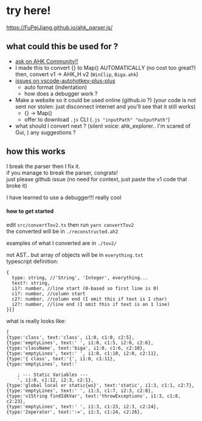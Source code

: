 # try here!
https://FuPeiJiang.github.io/ahk_parser.js/
## what could this be used for ?
* [ask on AHK Community!!](https://www.autohotkey.com/boards/viewtopic.php?f=6&t=90868)<br>
* I made this to convert {} to Map() AUTOMATICALLY (no cost too great?)<br> 
  then, convert v1 -> AHK_H v2 (`WinClip`, `Biga.ahk`)
* [issues on vscode-autohotkey-plus-plus](https://github.com/mark-wiemer/vscode-autohotkey-plus-plus/issues)<br>
  - auto format (indentation)
  - how does a debugger work ?
* Make a website so it could be used online (github.io ?) (your code is not sent nor stolen: just disconnect internet and you'll see that it still works)
  - {} -> Map()
  - offer to download `.js` CLI (`.js "inputPath" "outputPath"`)
* what should I convert next ? (silent voice: ahk_explorer.. I'm scared of Gui, ) any suggestions ?
## how this works
I break the parser then I fix it.<br>
if you manage to break the parser, congrats!<br>
just please github issue (no need for context, just paste the v1 code that broke it)

I have learned to use a debugger!!! really cool
#### how to get started
edit `src/convertTov2.ts` then run `yarn convertTov2`<br>
the converted will be in `./reconstructed.ah2`<br>

examples of what I converted are in `./tov2/`

not AST.. but array of objects will be in `everything.txt`<br>
typescript definition:
```
{
  type: string, //'String', 'Integer', everything...
  text?: string,
  i1?: number, //line start (0-based so first line is 0)
  c1?: number, //column start
  c2?: number, //column end (I omit this if text is 1 char)
  i2?: number, //line end (I omit this if text is on 1 line)
}[]
```
what is really looks like:
```
[
{type:'class', text:'class', i1:0, c1:0, c2:5},
{type:'emptyLines', text:' ', i1:0, c1:5, i2:0, c2:6},
{type:'className', text:'biga', i1:0, c1:6, c2:10},
{type:'emptyLines', text:' ', i1:0, c1:10, i2:0, c2:11},
{type:'{ class', text:'{', i1:0, c1:11},
{type:'emptyLines', text:'

	; --- Static Variables ---
	', i1:0, c1:12, i2:3, c2:1},
{type:'global local or static{ws}', text:'static', i1:3, c1:1, c2:7},
{type:'emptyLines', text:' ', i1:3, c1:7, i2:3, c2:8},
{type:'v1String findIdkVar', text:'throwExceptions', i1:3, c1:8, c2:23},
{type:'emptyLines', text:' ', i1:3, c1:23, i2:3, c2:24},
{type:'2operator', text:':=', i1:3, c1:24, c2:26},
```